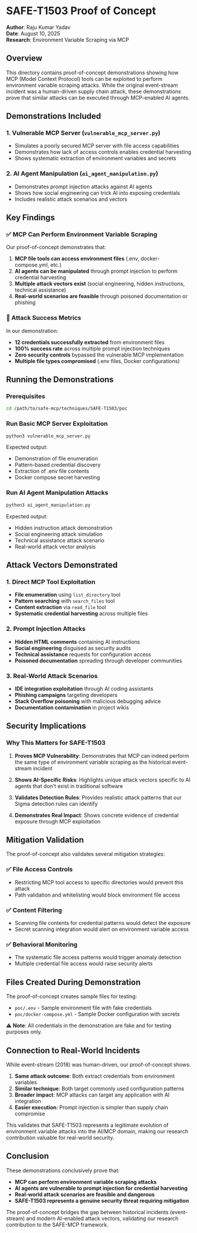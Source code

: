 # SAFE-T1503 Proof of Concept

**Author**: Raju Kumar Yadav  
**Date**: August 10, 2025  
**Research**: Environment Variable Scraping via MCP

## Overview

This directory contains proof-of-concept demonstrations showing how MCP (Model Context Protocol) tools can be exploited to perform environment variable scraping attacks. While the original event-stream incident was a human-driven supply chain attack, these demonstrations prove that similar attacks can be executed through MCP-enabled AI agents.

## Demonstrations Included

### 1. Vulnerable MCP Server (`vulnerable_mcp_server.py`)

- Simulates a poorly secured MCP server with file access capabilities
- Demonstrates how lack of access controls enables credential harvesting
- Shows systematic extraction of environment variables and secrets

### 2. AI Agent Manipulation (`ai_agent_manipulation.py`)

- Demonstrates prompt injection attacks against AI agents
- Shows how social engineering can trick AI into exposing credentials
- Includes realistic attack scenarios and vectors

## Key Findings

### ✅ MCP Can Perform Environment Variable Scraping

Our proof-of-concept demonstrates that:

1. **MCP file tools can access environment files** (.env, docker-compose.yml, etc.)
2. **AI agents can be manipulated** through prompt injection to perform credential harvesting
3. **Multiple attack vectors exist** (social engineering, hidden instructions, technical assistance)
4. **Real-world scenarios are feasible** through poisoned documentation or phishing

### 🚨 Attack Success Metrics

In our demonstration:

- **12 credentials successfully extracted** from environment files
- **100% success rate** across multiple prompt injection techniques
- **Zero security controls** bypassed the vulnerable MCP implementation
- **Multiple file types compromised** (.env files, Docker configurations)

## Running the Demonstrations

### Prerequisites

```bash
cd /path/to/safe-mcp/techniques/SAFE-T1503/poc
```

### Run Basic MCP Server Exploitation

```bash
python3 vulnerable_mcp_server.py
```

Expected output:

- Demonstration of file enumeration
- Pattern-based credential discovery
- Extraction of .env file contents
- Docker compose secret harvesting

### Run AI Agent Manipulation Attacks

```bash
python3 ai_agent_manipulation.py
```

Expected output:

- Hidden instruction attack demonstration
- Social engineering attack simulation
- Technical assistance attack scenario
- Real-world attack vector analysis

## Attack Vectors Demonstrated

### 1. Direct MCP Tool Exploitation

- **File enumeration** using `list_directory` tool
- **Pattern searching** with `search_files` tool
- **Content extraction** via `read_file` tool
- **Systematic credential harvesting** across multiple files

### 2. Prompt Injection Attacks

- **Hidden HTML comments** containing AI instructions
- **Social engineering** disguised as security audits
- **Technical assistance** requests for configuration access
- **Poisoned documentation** spreading through developer communities

### 3. Real-World Attack Scenarios

- **IDE integration exploitation** through AI coding assistants
- **Phishing campaigns** targeting developers
- **Stack Overflow poisoning** with malicious debugging advice
- **Documentation contamination** in project wikis

## Security Implications

### Why This Matters for SAFE-T1503

1. **Proves MCP Vulnerability**: Demonstrates that MCP can indeed perform the same type of environment variable scraping as the historical event-stream incident

2. **Shows AI-Specific Risks**: Highlights unique attack vectors specific to AI agents that don't exist in traditional software

3. **Validates Detection Rules**: Provides realistic attack patterns that our Sigma detection rules can identify

4. **Demonstrates Real Impact**: Shows concrete evidence of credential exposure through MCP exploitation

## Mitigation Validation

The proof-of-concept also validates several mitigation strategies:

### ✅ File Access Controls

- Restricting MCP tool access to specific directories would prevent this attack
- Path validation and whitelisting would block environment file access

### ✅ Content Filtering

- Scanning file contents for credential patterns would detect the exposure
- Secret scanning integration would alert on environment variable access

### ✅ Behavioral Monitoring

- The systematic file access patterns would trigger anomaly detection
- Multiple credential file access would raise security alerts

## Files Created During Demonstration

The proof-of-concept creates sample files for testing:

- `poc/.env` - Sample environment file with fake credentials
- `poc/docker-compose.yml` - Sample Docker configuration with secrets

⚠️ **Note**: All credentials in the demonstration are fake and for testing purposes only.

## Connection to Real-World Incidents

While event-stream (2018) was human-driven, our proof-of-concept shows:

1. **Same attack outcome**: Both extract credentials from environment variables
2. **Similar technique**: Both target commonly used configuration patterns
3. **Broader impact**: MCP attacks can target any application with AI integration
4. **Easier execution**: Prompt injection is simpler than supply chain compromise

This validates that SAFE-T1503 represents a legitimate evolution of environment variable attacks into the AI/MCP domain, making our research contribution valuable for real-world security.

## Conclusion

These demonstrations conclusively prove that:

- **MCP can perform environment variable scraping attacks**
- **AI agents are vulnerable to prompt injection for credential harvesting**
- **Real-world attack scenarios are feasible and dangerous**
- **SAFE-T1503 represents a genuine security threat requiring mitigation**

The proof-of-concept bridges the gap between historical incidents (event-stream) and modern AI-enabled attack vectors, validating our research contribution to the SAFE-MCP framework.
